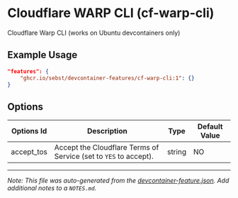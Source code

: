 
# Cloudflare WARP CLI (cf-warp-cli)

Cloudflare Warp CLI (works on Ubuntu devcontainers only)

## Example Usage

```json
"features": {
    "ghcr.io/sebst/devcontainer-features/cf-warp-cli:1": {}
}
```

## Options

| Options Id | Description | Type | Default Value |
|-----|-----|-----|-----|
| accept_tos | Accept the Cloudflare Terms of Service (set to `YES` to accept). | string | NO |



---

_Note: This file was auto-generated from the [devcontainer-feature.json](https://github.com/sebst/devcontainer-features/blob/main/src/cf-warp-cli/devcontainer-feature.json).  Add additional notes to a `NOTES.md`._
